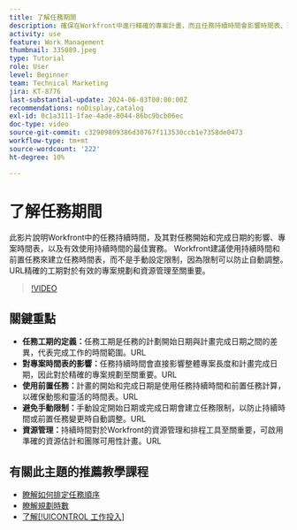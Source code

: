 ```yaml
---
title: 了解任務期間
description: 確保在Workfront中進行精確的專案計畫，而且任務持續時間會影響時間表、運用前置任務以發揮彈性、避免手動限制，以及最佳化資源管理和排程。
activity: use
feature: Work Management
thumbnail: 335089.jpeg
type: Tutorial
role: User
level: Beginner
team: Technical Marketing
jira: KT-8776
last-substantial-update: 2024-06-03T00:00:00Z
recommendations: noDisplay,catalog
exl-id: 0c1a3111-1fae-4ade-8044-86bc9bcb06ec
doc-type: video
source-git-commit: c32909809386d30767f113530ccb1e7358de0473
workflow-type: tm+mt
source-wordcount: '222'
ht-degree: 10%

---
```


# 了解任務期間

此影片說明Workfront中的任務持續時間，及其對任務開始和完成日期的影響、專案時間表，以及有效使用持續時間的最佳實務。
Workfront建議使用持續時間和前置任務來建立任務時間表，而不是手動設定限制，因為限制可以防止自動調整。
&#x200B;URL精確的工期對於有效的專案規劃和資源管理至關重要。


>[!VIDEO](https://video.tv.adobe.com/v/3449354/?quality=12&learn=on&enablevpops&captions=chi_hant)

## 關鍵重點

* **任務工期的定義：**&#x200B;任務工期是任務的計劃開始日期與計畫完成日期之間的差異，代表完成工作的時間範圍。&#x200B;URL
* **對專案時間表的影響：**&#x200B;任務持續時間會直接影響整體專案長度和計畫完成日期，因此對於精確的專案規劃至關重要。&#x200B;URL
* **使用前置任務：**&#x200B;計畫的開始和完成日期是使用任務持續時間和前置任務計算，以確保動態和靈活的時間表。&#x200B;URL
* **避免手動限制：**&#x200B;手動設定開始日期或完成日期會建立任務限制，以防止持續時間或前置任務變更時自動調整。&#x200B;URL
* **資源管理：**&#x200B;持續時間對於Workfront的資源管理和排程工具至關重要，可啟用準確的資源估計和團隊可用性計畫。&#x200B;URL


## 有關此主題的推薦教學課程

* [瞭解如何排定任務順序](/help/manage-work/tasks/learn-to-sequence-tasks.md)
* [瞭解規劃時數](/help/manage-work/tasks/understand-planned-hours.md)
* [了解[!UICONTROL 工作投入]](/help/manage-work/tasks/understand-work-effort.md)

